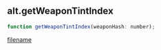 ## alt.getWeaponTintIndex

```js
function getWeaponTintIndex(weaponHash: number);
```

[filename](method_getWeaponTintIndex_m.md ':include')